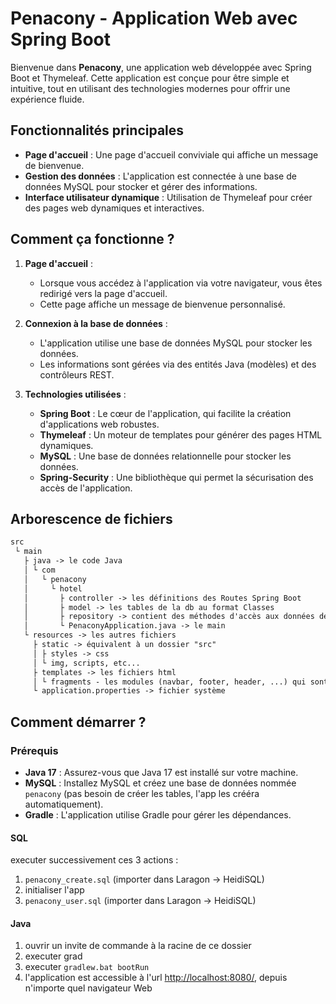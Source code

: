 # Penacony - Application Web avec Spring Boot

Bienvenue dans **Penacony**, une application web développée avec Spring Boot et Thymeleaf. Cette application est conçue pour être simple et intuitive, tout en utilisant des technologies modernes pour offrir une expérience fluide.

## Fonctionnalités principales

- **Page d'accueil** : Une page d'accueil conviviale qui affiche un message de bienvenue.
- **Gestion des données** : L'application est connectée à une base de données MySQL pour stocker et gérer des informations.
- **Interface utilisateur dynamique** : Utilisation de Thymeleaf pour créer des pages web dynamiques et interactives.

## Comment ça fonctionne ?

1. **Page d'accueil** :

   - Lorsque vous accédez à l'application via votre navigateur, vous êtes redirigé vers la page d'accueil.
   - Cette page affiche un message de bienvenue personnalisé.
2. **Connexion à la base de données** :

   - L'application utilise une base de données MySQL pour stocker les données.
   - Les informations sont gérées via des entités Java (modèles) et des contrôleurs REST.
3. **Technologies utilisées** :

   - **Spring Boot** : Le cœur de l'application, qui facilite la création d'applications web robustes.
   - **Thymeleaf** : Un moteur de templates pour générer des pages HTML dynamiques.
   - **MySQL** : Une base de données relationnelle pour stocker les données.
   - **Spring-Security** : Une bibliothèque qui permet la sécurisation des accès de l'application.

## Arborescence de fichiers

```txt
src
 └ main
   ├ java -> le code Java
   │ └ com
   │   └ penacony
   │     └ hotel
   │       ├ controller -> les définitions des Routes Spring Boot
   │       ├ model -> les tables de la db au format Classes
   │       ├ repository -> contient des méthodes d'accès aux données de la db, pour chaque table
   │       └ PenaconyApplication.java -> le main
   └ resources -> les autres fichiers
     ├ static -> équivalent à un dossier "src"
     │ ├ styles -> css
     │ └ img, scripts, etc...
     ├ templates -> les fichiers html
     │ └ fragments - les modules (navbar, footer, header, ...) qui sont présent plusieurs fois dans le site
     └ application.properties -> fichier système
```

## Comment démarrer ?

### Prérequis

- **Java 17** : Assurez-vous que Java 17 est installé sur votre machine.
- **MySQL** : Installez MySQL et créez une base de données nommée `penacony` (pas besoin de créer les tables, l'app les crééra automatiquement).
- **Gradle** : L'application utilise Gradle pour gérer les dépendances.

#### SQL

executer successivement ces 3 actions :

1. `penacony_create.sql` (importer dans Laragon -> HeidiSQL)
2. initialiser l'app
3. `penacony_user.sql` (importer dans Laragon -> HeidiSQL)

#### Java

1. ouvrir un invite de commande à la racine de ce dossier
2. executer grad
3. executer `gradlew.bat bootRun`
4. l'application est accessible à l'url [http://localhost:8080/](http://localhost:8080/), depuis n'importe quel navigateur Web

